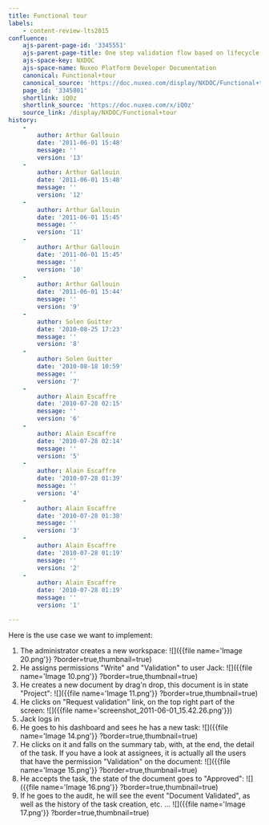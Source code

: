 ```yaml
---
title: Functional tour
labels:
    - content-review-lts2015
confluence:
    ajs-parent-page-id: '3345551'
    ajs-parent-page-title: One step validation flow based on lifecycle only
    ajs-space-key: NXDOC
    ajs-space-name: Nuxeo Platform Developer Documentation
    canonical: Functional+tour
    canonical_source: 'https://doc.nuxeo.com/display/NXDOC/Functional+tour'
    page_id: '3345801'
    shortlink: iQ0z
    shortlink_source: 'https://doc.nuxeo.com/x/iQ0z'
    source_link: /display/NXDOC/Functional+tour
history:
    - 
        author: Arthur Gallouin
        date: '2011-06-01 15:48'
        message: ''
        version: '13'
    - 
        author: Arthur Gallouin
        date: '2011-06-01 15:48'
        message: ''
        version: '12'
    - 
        author: Arthur Gallouin
        date: '2011-06-01 15:45'
        message: ''
        version: '11'
    - 
        author: Arthur Gallouin
        date: '2011-06-01 15:45'
        message: ''
        version: '10'
    - 
        author: Arthur Gallouin
        date: '2011-06-01 15:44'
        message: ''
        version: '9'
    - 
        author: Solen Guitter
        date: '2010-08-25 17:23'
        message: ''
        version: '8'
    - 
        author: Solen Guitter
        date: '2010-08-18 10:59'
        message: ''
        version: '7'
    - 
        author: Alain Escaffre
        date: '2010-07-28 02:15'
        message: ''
        version: '6'
    - 
        author: Alain Escaffre
        date: '2010-07-28 02:14'
        message: ''
        version: '5'
    - 
        author: Alain Escaffre
        date: '2010-07-28 01:39'
        message: ''
        version: '4'
    - 
        author: Alain Escaffre
        date: '2010-07-28 01:38'
        message: ''
        version: '3'
    - 
        author: Alain Escaffre
        date: '2010-07-28 01:19'
        message: ''
        version: '2'
    - 
        author: Alain Escaffre
        date: '2010-07-28 01:19'
        message: ''
        version: '1'

---
```

Here is the use case we want to implement:

1.  The administrator creates a new workspace:
    ![]({{file name='Image 20.png'}} ?border=true,thumbnail=true)
2.  He assigns permissions "Write" and "Validation" to user Jack:
    ![]({{file name='Image 10.png'}} ?border=true,thumbnail=true)
3.  He creates a new document by drag'n drop, this document is in state "Project":
    ![]({{file name='Image 11.png'}} ?border=true,thumbnail=true)
4.  He clicks on "Request validation" link, on the top right part of the screen:
    ![]({{file name='screenshot_2011-06-01_15.42.26.png'}})
5.  Jack logs in
6.  He goes to his dashboard and sees he has a new task:
    ![]({{file name='Image 14.png'}} ?border=true,thumbnail=true)
7.  He clicks on it and falls on the summary tab, with, at the end, the detail of the task. If you have a look at assignees, it is actually all the users that have the permission "Validation" on the document:
    ![]({{file name='Image 15.png'}} ?border=true,thumbnail=true)
8.  He accepts the task, the state of the document goes to "Approved":
    ![]({{file name='Image 16.png'}} ?border=true,thumbnail=true)
9.  If he goes to the audit, he will see the event "Document Validated", as well as the history of the task creation, etc. ...
    ![]({{file name='Image 17.png'}} ?border=true,thumbnail=true)